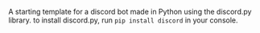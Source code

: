 A starting template for a discord bot made in Python using the discord.py library.
to install discord.py, run `pip install discord` in your console.

